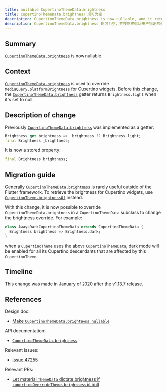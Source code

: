 ```yaml
---
title: nullable CupertinoThemeData.brightness
title: CupertinoThemeData.brightness 现可为空
description: CupertinoThemeData.brightness is now nullable, and it returns the value specified by the user (defaults to null) as is.
description: CupertinoThemeData.brightness 现可为空，并按原样返回用户指定的值（默认为 null）。
---
```


## Summary
[`CupertinoThemeData.brightness`] is now nullable.

## Context

[`CupertinoThemeData.brightness`] is used to override `MediaQuery.platformBrightness` for Cupertino widgets. 
Before this change, the [`CupertinoThemeData.brightness`] getter returns `Brightness.light` when it's set to null. 

## Description of change

Previously [`CupertinoThemeData.brightness`] was implemented as a getter:
<!-- skip -->
```dart
Brightness get brightness => _brightness ?? Brightness.light;
final Brightness _brightness;
```

It is now a stored property:
<!-- skip -->
```dart
final Brightness brightness;
```

## Migration guide

Generally [`CupertinoThemeData.brightness`] is rarely useful outside of the Flutter framework. To retrieve the brightness for Cupertino widgets, use [`CupertinoTheme.brightnessOf`] instead.

With this change, it is now possible to override `CupertinoThemeData.brightness` in a `CupertinoThemeData` subclass to change the brightness override. For example:

```dart
class AwaysDarkCupertinoThemeData extends CupertinoThemeData {
  Brightness brightness => Brightness.dark;
}
```
when a `CupertinoTheme` uses the above `CupertinoThemeData`, dark mode will be enabled for all its Cupertino descendants that are affected by this `CupertinoTheme`.


## Timeline

This change was made in January of 2020 after the v1.13.7 release.

## References
Design doc:
* [Make `CupertinoThemeData.brightness nullable`]

API documentation:
* [`CupertinoThemeData.brightness`]

Relevant issues:
* [Issue 47255] 

Relevant PRs:
* [Let material `ThemeData` dictate brightness if `cupertinoOverrideTheme.brightness` is null]


[Make `CupertinoThemeData.brightness nullable`]: /go/nullable-cupertinothemedata-brightness
[`CupertinoThemeData.brightness`]: {{site.api}}/flutter/cupertino/CupertinoThemeData/brightness.html
[`CupertinoTheme.brightnessOf`]: https://api.flutter.dev/flutter/cupertino/CupertinoTheme/brightnessOf.html
[Issue 47255]: {{site.github}}/flutter/flutter/issues/47255
[Let material `ThemeData` dictate brightness if `cupertinoOverrideTheme.brightness` is null]: {{site.github}}/flutter/flutter/pull/47249
